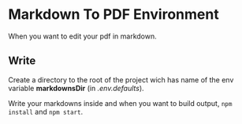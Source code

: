 # Markdown To PDF Environment

When you want to edit your pdf in markdown.

## Write

Create a directory to the root of the project wich has name of the env variable **markdownsDir** (in _.env.defaults_).

Write your markdowns inside and when you want to build output, `npm install` and `npm start`.
